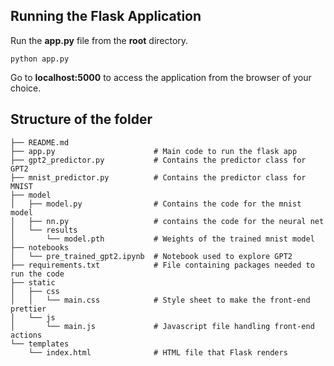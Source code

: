 ## Running the Flask Application 

Run the **app.py** file from the **root** directory. 

`python app.py` 

Go to **localhost:5000** to access the application from the browser of your choice.

## Structure of the folder

```
├── README.md
├── app.py                      # Main code to run the flask app
├── gpt2_predictor.py           # Contains the predictor class for GPT2
├── mnist_predictor.py          # Contains the predictor class for MNIST
├── model
│   ├── model.py                # Contains the code for the mnist model
│   ├── nn.py                   # contains the code for the neural net
│   └── results
│       └── model.pth           # Weights of the trained mnist model
├── notebooks
│   └── pre_trained_gpt2.ipynb  # Notebook used to explore GPT2
├── requirements.txt            # File containing packages needed to run the code
├── static
│   ├── css
│   │   └── main.css            # Style sheet to make the front-end prettier
│   └── js
│       └── main.js             # Javascript file handling front-end actions
└── templates
    └── index.html              # HTML file that Flask renders
```

